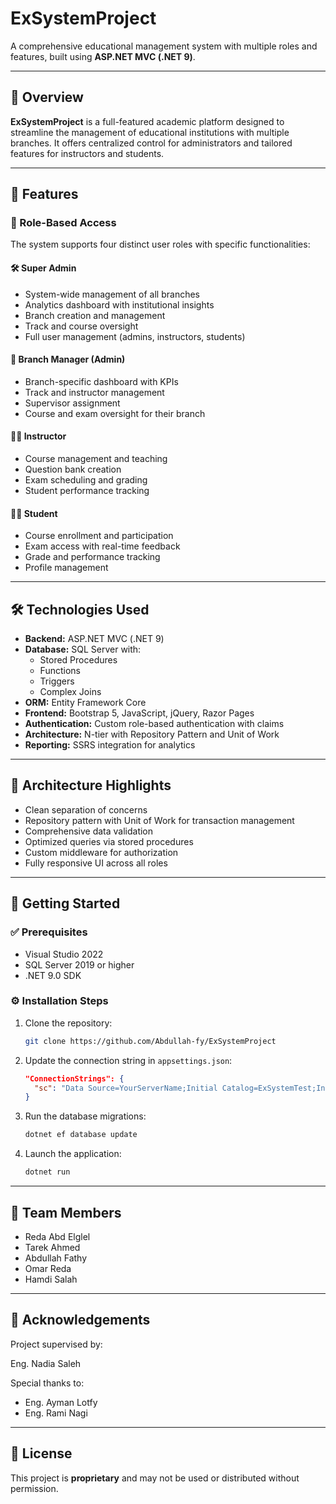 # ExSystemProject

A comprehensive educational management system with multiple roles and features, built using **ASP.NET MVC (.NET 9)**.

---

## 📘 Overview

**ExSystemProject** is a full-featured academic platform designed to streamline the management of educational institutions with multiple branches. It offers centralized control for administrators and tailored features for instructors and students.

---

## 🔐 Features

### 🔄 Role-Based Access

The system supports four distinct user roles with specific functionalities:

#### 🛠 Super Admin
- System-wide management of all branches
- Analytics dashboard with institutional insights
- Branch creation and management
- Track and course oversight
- Full user management (admins, instructors, students)

#### 🏢 Branch Manager (Admin)
- Branch-specific dashboard with KPIs
- Track and instructor management
- Supervisor assignment
- Course and exam oversight for their branch

#### 👨‍🏫 Instructor
- Course management and teaching
- Question bank creation
- Exam scheduling and grading
- Student performance tracking

#### 👨‍🎓 Student
- Course enrollment and participation
- Exam access with real-time feedback
- Grade and performance tracking
- Profile management

---

## 🛠 Technologies Used

- **Backend:** ASP.NET MVC (.NET 9)
- **Database:** SQL Server with:
  - Stored Procedures
  - Functions
  - Triggers
  - Complex Joins
- **ORM:** Entity Framework Core
- **Frontend:** Bootstrap 5, JavaScript, jQuery, Razor Pages
- **Authentication:** Custom role-based authentication with claims
- **Architecture:** N-tier with Repository Pattern and Unit of Work
- **Reporting:** SSRS integration for analytics

---

## 🧱 Architecture Highlights

- Clean separation of concerns
- Repository pattern with Unit of Work for transaction management
- Comprehensive data validation
- Optimized queries via stored procedures
- Custom middleware for authorization
- Fully responsive UI across all roles

---

## 🚀 Getting Started

### ✅ Prerequisites

- Visual Studio 2022
- SQL Server 2019 or higher
- .NET 9.0 SDK

### ⚙️ Installation Steps

1. Clone the repository:
 
   ```bash
   git clone https://github.com/Abdullah-fy/ExSystemProject
   ```

2. Update the connection string in `appsettings.json`:

   ```json
   "ConnectionStrings": {
     "sc": "Data Source=YourServerName;Initial Catalog=ExSystemTest;Integrated Security=True;Trust Server Certificate=True"
   }
   ```

3. Run the database migrations:

   ```bash
   dotnet ef database update
   ```

4. Launch the application:

   ```bash
   dotnet run
   ```

---

## 👥 Team Members

* Reda Abd Elglel
* Tarek Ahmed
* Abdullah Fathy
* Omar Reda
* Hamdi Salah

---

## 🙏 Acknowledgements

Project supervised by:

Eng. Nadia Saleh

Special thanks to:

* Eng. Ayman Lotfy
* Eng. Rami Nagi

---

## 📄 License

This project is **proprietary** and may not be used or distributed without permission.
```

